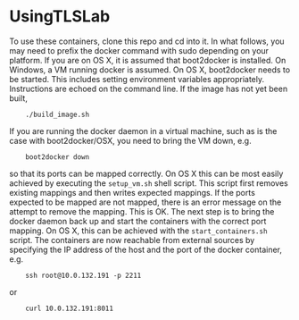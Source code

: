 # UsingTLSLab

To use these containers, clone this repo and cd into it. In what follows, you may need to prefix the docker command with sudo depending on your platform.
If you are on OS X, it is assumed that boot2docker is installed. On Windows, a VM running docker is assumed.
On OS X, boot2docker needs to be started. This includes setting environment variables appropriately. Instructions are echoed on the command line.
If the image has not yet been built,
```
    ./build_image.sh
```
If you are running the docker daemon in a virtual machine, such as is the case with boot2docker/OSX, you need to bring the VM down, e.g.
```
    boot2docker down
```
so that its ports can be mapped correctly. On OS X this can be most easily achieved by executing the `setup_vm.sh` shell script. This script first removes existing mappings and then writes expected mappings. If the ports expected to be mapped are not mapped, there is an error message on the attempt to remove the mapping. This is OK.
The next step is to bring the docker daemon back up and start the containers with the correct port mapping. On OS X, this can be achieved with the `start_containers.sh` script.
The containers are now reachable from external sources by specifying the IP address of the host and the port of the docker container, e.g.
```
    ssh root@10.0.132.191 -p 2211
```
or
```
    curl 10.0.132.191:8011
```
